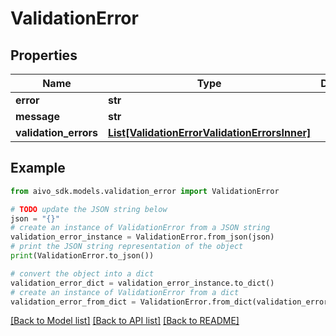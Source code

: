# ValidationError


## Properties

Name | Type | Description | Notes
------------ | ------------- | ------------- | -------------
**error** | **str** |  | 
**message** | **str** |  | 
**validation_errors** | [**List[ValidationErrorValidationErrorsInner]**](ValidationErrorValidationErrorsInner.md) |  | 

## Example

```python
from aivo_sdk.models.validation_error import ValidationError

# TODO update the JSON string below
json = "{}"
# create an instance of ValidationError from a JSON string
validation_error_instance = ValidationError.from_json(json)
# print the JSON string representation of the object
print(ValidationError.to_json())

# convert the object into a dict
validation_error_dict = validation_error_instance.to_dict()
# create an instance of ValidationError from a dict
validation_error_from_dict = ValidationError.from_dict(validation_error_dict)
```
[[Back to Model list]](../README.md#documentation-for-models) [[Back to API list]](../README.md#documentation-for-api-endpoints) [[Back to README]](../README.md)


